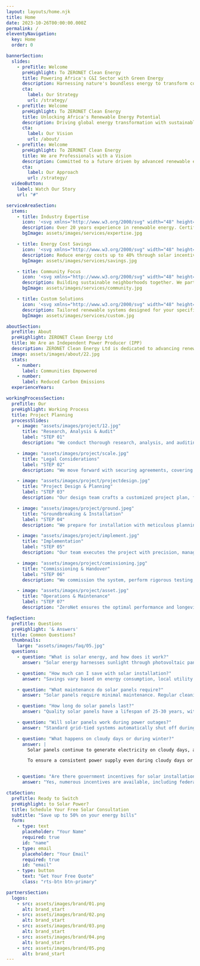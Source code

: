 ```yaml
---
layout: layouts/home.njk
title: Home
date: 2023-10-26T00:00:00.000Z
permalink: /
eleventyNavigation:
  key: Home
  order: 0

bannerSection:
  slides:
    - preTitle: Welcome
      preHighlight: To ZERONET Clean Energy
      title: Powering Africa's C&I Sector with Green Energy
      description: Harnessing nature's boundless energy to transform commercial and industrial sectors sustainably.
      cta:
        label: Our Strategy
        url: /strategy/
    - preTitle: Welcome
      preHighlight: To ZERONET Clean Energy
      title: Unlocking Africa's Renewable Energy Potential
      description: Driving global energy transformation with sustainable and innovative renewable solutions.
      cta:
        label: Our Vision
        url: /about/
    - preTitle: Welcome
      preHighlight: To ZERONET Clean Energy
      title: We are Professionals with a Vision
      description: Committed to a future driven by advanced renewable energy technologies and impactful solutions.
      cta:
        label: Our Approach
        url: /strategy/
  videoButton:
    label: Watch Our Story
    url: "#"

serviceAreaSection:
  items:
    - title: Industry Expertise
      icon: '<svg xmlns="http://www.w3.org/2000/svg" width="48" height="48" viewBox="0 0 24 24" fill="none" stroke="#4AAB3D" stroke-width="2" stroke-linecap="round" stroke-linejoin="round" class="lucide lucide-badge-check"><path d="M3.85 8.62a4 4 0 0 1 4.78-4.77 4 4 0 0 1 6.74 0 4 4 0 0 1 4.78 4.78 4 4 0 0 1 0 6.74 4 4 0 0 1-4.77 4.78 4 4 0 0 1-6.75 0 4 4 0 0 1-4.78-4.77 4 4 0 0 1 0-6.76Z"/><path d="m9 12 2 2 4-4"/></svg>'
      description: Over 20 years experience in renewable energy. Certified professionals delivering quality installations and service.
      bgImage: assets/images/services/expertise.jpg

    - title: Energy Cost Savings
      icon: '<svg xmlns="http://www.w3.org/2000/svg" width="48" height="48" viewBox="0 0 24 24" fill="none" stroke="#4AAB3D" stroke-width="2" stroke-linecap="round" stroke-linejoin="round" class="lucide lucide-hand-coins"><path d="M11 15h2a2 2 0 1 0 0-4h-3c-.6 0-1.1.2-1.4.6L3 17"/><path d="m7 21 1.6-1.4c.3-.4.8-.6 1.4-.6h4c1.1 0 2.1-.4 2.8-1.2l4.6-4.4a2 2 0 0 0-2.75-2.91l-4.2 3.9"/><path d="m2 16 6 6"/><circle cx="16" cy="9" r="2.9"/><circle cx="6" cy="5" r="3"/></svg>'
      description: Reduce energy costs up to 40% through solar incentives and credits. See returns within 5-7 years.
      bgImage: assets/images/services/savings.jpg

    - title: Community Focus
      icon: '<svg xmlns="http://www.w3.org/2000/svg" width="48" height="48" viewBox="0 0 24 24" fill="none" stroke="#4AAB3D" stroke-width="2" stroke-linecap="round" stroke-linejoin="round" class="lucide lucide-users"><path d="M16 21v-2a4 4 0 0 0-4-4H6a4 4 0 0 0-4 4v2"/><circle cx="9" cy="7" r="4"/><path d="M22 21v-2a4 4 0 0 0-3-3.87"/><path d="M16 3.13a4 4 0 0 1 0 7.75"/></svg>'
      description: Building sustainable neighborhoods together. We partner with communities to create energy solutions that reflect local values.
      bgImage: assets/images/services/community.jpg

    - title: Custom Solutions
      icon: '<svg xmlns="http://www.w3.org/2000/svg" width="48" height="48" viewBox="0 0 24 24" fill="none" stroke="#4AAB3D" stroke-width="2" stroke-linecap="round" stroke-linejoin="round" class="lucide lucide-settings"><path d="M12.22 2h-.44a2 2 0 0 0-2 2v.18a2 2 0 0 1-1 1.73l-.43.25a2 2 0 0 1-2 0l-.15-.08a2 2 0 0 0-2.73.73l-.22.38a2 2 0 0 0 .73 2.73l.15.1a2 2 0 0 1 1 1.72v.51a2 2 0 0 1-1 1.74l-.15.09a2 2 0 0 0-.73 2.73l.22.38a2 2 0 0 0 2.73.73l.15-.08a2 2 0 0 1 2 0l.43.25a2 2 0 0 1 1 1.73V20a2 2 0 0 0 2 2h.44a2 2 0 0 0 2-2v-.18a2 2 0 0 1 1-1.73l.43-.25a2 2 0 0 1 2 0l.15.08a2 2 0 0 0 2.73-.73l.22-.39a2 2 0 0 0-.73-2.73l-.15-.08a2 2 0 0 1-1-1.74v-.5a2 2 0 0 1 1-1.74l.15-.09a2 2 0 0 0 .73-2.73l-.22-.38a2 2 0 0 0-2.73-.73l-.15.08a2 2 0 0 1-2 0l-.43-.25a2 2 0 0 1-1-1.73V4a2 2 0 0 0-2-2z"/><circle cx="12" cy="12" r="3"/></svg>'
      description: Tailored renewable systems designed for your specific needs, usage patterns, and property characteristics.
      bgImage: assets/images/services/custom.jpg

aboutSection:
  preTitle: About
  preHighlight: ZERONET Clean Energy Ltd
  title: We Are an Independent Power Producer (IPP)
  description: ZERONET Clean Energy Ltd is dedicated to advancing renewable energy across Sub-Saharan Africa. We specialize in providing cost-effective, reliable, and environmentally positive energy solutions, helping businesses thrive while promoting a sustainable future.
  image: assets/images/about/22.jpg
  stats:
    - number:
      label: Communities Empowered
    - number:
      label: Reduced Carbon Emissions
  experienceYears:

workingProcessSection:
  preTitle: Our
  preHighlight: Working Process
  title: Project Planning
  processSlides:
    - image: "assets/images/project/12.jpg"
      title: "Research, Analysis & Audit"
      label: "STEP 01"
      description: "We conduct thorough research, analysis, and auditing to understand your energy needs and site-specific conditions. This foundational step ensures a data-driven approach to project planning."

    - image: "assets/images/project/scale.jpg"
      title: "Legal Considerations"
      label: "STEP 02"
      description: "We move forward with securing agreements, covering legal aspects, permits, and ensuring compliance with regulatory requirements, setting the stage for a successful project."

    - image: "assets/images/project/projectdesign.jpg"
      title: "Project Design & Planning"
      label: "STEP 03"
      description: "Our design team crafts a customized project plan, focusing on maximizing efficiency and sustainability, with detailed layouts and system configurations tailored to your site."

    - image: "assets/images/project/ground.jpeg"
      title: "Groundbreaking & Installation"
      label: "STEP 04"
      description: "We prepare for installation with meticulous planning and groundbreaking activities, ensuring a smooth transition into the implementation phase."

    - image: "assets/images/project/implement.jpg"
      title: "Implementation"
      label: "STEP 05"
      description: "Our team executes the project with precision, managing the installation process and ensuring the highest standards of quality and safety."

    - image: "assets/images/project/comissioning.jpg"
      title: "Commissioning & Handover"
      label: "STEP 06"
      description: "We commission the system, perform rigorous testing, and hand over a fully operational project, ready to deliver clean energy."

    - image: "assets/images/project/asset.jpg"
      title: "Operations & Maintenance"
      label: "STEP 07"
      description: "ZeroNet ensures the optimal performance and longevity of your investment with proactive operations, maintenance, and asset management services. Our team provides preventive care, performance monitoring, and rapid response to maximize efficiency."

faqSection:
  preTitle: Questions
  preHighlight: '& Answers'
  title: Common Questions?
  thumbnails:
    large: "assets/images/faq/05.jpg"
  questions:
    - question: "What is solar energy, and how does it work?"
      answer: "Solar energy harnesses sunlight through photovoltaic panels that convert light into electricity. These panels contain semiconductors that create an electric current when exposed to sunlight, providing clean, renewable power for homes and businesses."

    - question: "How much can I save with solar installation?"
      answer: "Savings vary based on energy consumption, local utility rates, and system size. Most homeowners save 20-30% on their electricity bills, with the system typically paying for itself within 5-7 years through reduced energy costs and government incentives."

    - question: "What maintenance do solar panels require?"
      answer: "Solar panels require minimal maintenance. Regular cleaning to remove dust and debris, annual professional inspections, and occasional monitoring of system performance are typically sufficient to maintain optimal operation."

    - question: "How long do solar panels last?"
      answer: "Quality solar panels have a lifespan of 25-30 years, with manufacturers typically providing 25-year performance warranties. While efficiency may slightly decrease over time, panels continue producing significant power well beyond their warranty period."

    - question: "Will solar panels work during power outages?"
      answer: "Standard grid-tied systems automatically shut off during power outages for safety reasons. However, systems with battery backup can continue providing power during outages, ensuring continuous electricity supply to your home."

    - question: "What happens on cloudy days or during winter?"
      answer: |
        Solar panels continue to generate electricity on cloudy days, although at a reduced efficiency (typically 20-30% of normal output). Modern solar panels are designed to function effectively in all seasons, including winter, although their energy production may be lower due to factors like reduced sunlight hours and weather conditions.

        To ensure a consistent power supply even during cloudy days or winter months when solar generation may be limited, a Battery Energy Storage System (BESS) can be used to store excess energy generated on sunnier days. This stored energy can then be used when solar output is low, ensuring that your home or business has a reliable and stable power source year-round, regardless of weather conditions.


    - question: "Are there government incentives for solar installation?"
      answer: "Yes, numerous incentives are available, including federal tax credits, state rebates, and local utility programs. These can significantly reduce the initial installation costs, sometimes by up to 50% or more."

ctaSection:
  preTitle: Ready to Switch
  preHighlight: to Solar Power?
  title: Schedule Your Free Solar Consultation
  subtitle: "Save up to 50% on your energy bills"
  form:
    - type: text
      placeholder: "Your Name"
      required: true
      id: "name"
    - type: email
      placeholder: "Your Email"
      required: true
      id: "email"
    - type: button
      text: "Get Your Free Quote"
      class: "rts-btn btn-primary"

partnersSection:
  logos:
    - src: assets/images/brand/01.png
      alt: brand_start
    - src: assets/images/brand/02.png
      alt: brand_start
    - src: assets/images/brand/03.png
      alt: brand_start
    - src: assets/images/brand/04.png
      alt: brand_start
    - src: assets/images/brand/05.png
      alt: brand_start
---
```

